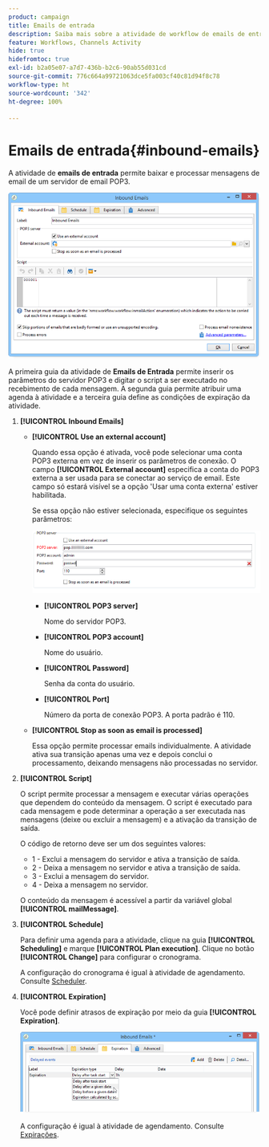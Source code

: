 ```yaml
---
product: campaign
title: Emails de entrada
description: Saiba mais sobre a atividade de workflow de emails de entrada
feature: Workflows, Channels Activity
hide: true
hidefromtoc: true
exl-id: b2a05e07-a7d7-436b-b2c6-90ab55d031cd
source-git-commit: 776c664a99721063dce5fa003cf40c81d94f8c78
workflow-type: ht
source-wordcount: '342'
ht-degree: 100%

---
```


# Emails de entrada{#inbound-emails}



A atividade de **emails de entrada** permite baixar e processar mensagens de email de um servidor de email POP3.

![](assets/email_rec_edit_1.png)

A primeira guia da atividade de **Emails de Entrada** permite inserir os parâmetros do servidor POP3 e digitar o script a ser executado no recebimento de cada mensagem. A segunda guia permite atribuir uma agenda à atividade e a terceira guia define as condições de expiração da atividade.

1. **[!UICONTROL Inbound Emails]**

   * **[!UICONTROL Use an external account]**

     Quando essa opção é ativada, você pode selecionar uma conta POP3 externa em vez de inserir os parâmetros de conexão. O campo **[!UICONTROL External account]** especifica a conta do POP3 externa a ser usada para se conectar ao serviço de email. Este campo só estará visível se a opção &#39;Usar uma conta externa&#39; estiver habilitada.

     Se essa opção não estiver selecionada, especifique os seguintes parâmetros:

     ![](assets/email_rec_edit_1b.png)

      * **[!UICONTROL POP3 server]**

        Nome do servidor POP3.

      * **[!UICONTROL POP3 account]**

        Nome do usuário.

      * **[!UICONTROL Password]**

        Senha da conta do usuário.

      * **[!UICONTROL Port]**

        Número da porta de conexão POP3. A porta padrão é 110.

   * **[!UICONTROL Stop as soon as email is processed]**

     Essa opção permite processar emails individualmente. A atividade ativa sua transição apenas uma vez e depois conclui o processamento, deixando mensagens não processadas no servidor.

1. **[!UICONTROL Script]**

   O script permite processar a mensagem e executar várias operações que dependem do conteúdo da mensagem. O script é executado para cada mensagem e pode determinar a operação a ser executada nas mensagens (deixe ou excluir a mensagem) e a ativação da transição de saída.

   O código de retorno deve ser um dos seguintes valores:

   * 1 - Exclui a mensagem do servidor e ativa a transição de saída.
   * 2 - Deixa a mensagem no servidor e ativa a transição de saída.
   * 3 - Exclui a mensagem do servidor.
   * 4 - Deixa a mensagem no servidor.

   O conteúdo da mensagem é acessível a partir da variável global **[!UICONTROL mailMessage]**.

1. **[!UICONTROL Schedule]**

   Para definir uma agenda para a atividade, clique na guia **[!UICONTROL Scheduling]** e marque **[!UICONTROL Plan execution]**. Clique no botão **[!UICONTROL Change]** para configurar o cronograma.

   A configuração do cronograma é igual à atividade de agendamento. Consulte [Scheduler](scheduler.md).

1. **[!UICONTROL Expiration]**

   Você pode definir atrasos de expiração por meio da guia **[!UICONTROL Expiration]**.

   ![](assets/email_rec_edit_3.png)

   A configuração é igual à atividade de agendamento. Consulte [Expirações](defining-approvals.md).
